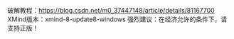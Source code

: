 破解教程：https://blog.csdn.net/m0_37447148/article/details/81167700
XMind版本：xmind-8-update8-windows
强烈建议：在经济允许的条件下，请支持正版！